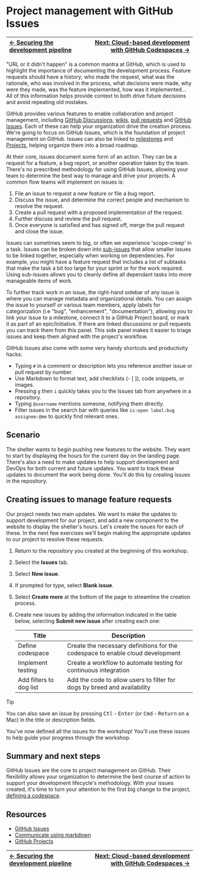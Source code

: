 # Project management with GitHub Issues

| [← Securing the development pipeline][walkthrough-previous] | [Next: Cloud-based development with GitHub Codespaces →][walkthrough-next] |
|:-----------------------------------|------------------------------------------:|

"URL or it didn't happen" is a common mantra at GitHub, which is used to highlight the importance of documenting the development process. Feature requests should have a history; who made the request, what was the rationale, who was involved in the process, what decisions were made, why were they made, was the feature implemented, how was it implemented... All of this information helps provide context to both drive future decisions and avoid repeating old mistakes.

GitHub provides various features to enable collaboration and project management, including [GitHub Discussions][discussions], [wikis][wikis], [pull requests][about-prs] and [GitHub Issues][issues]. Each of these can help your organization drive the creation process. We're going to focus on GitHub Issues, which is the foundation of project management on GitHub. Issues can also be linked to [milestones](https://docs.github.com/issues/using-labels-and-milestones-to-track-work/about-milestones) and [Projects](https://docs.github.com/issues/planning-and-tracking-with-projects/learning-about-projects/about-projects), helping organize them into a broad roadmap.

At their core, issues document some form of an action. They can be a request for a feature, a bug report, or another operation taken by the team. There's no prescribed methodology for using GitHub Issues, allowing your team to determine the best way to manage and drive your projects. A common flow teams will implement on issues is:

1. File an issue to request a new feature or file a bug report.
1. Discuss the issue, and determine the correct people and mechanism to resolve the request.
1. Create a pull request with a proposed implementation of the request.
1. Further discuss and review the pull request.
1. Once everyone is satisfied and has signed off, merge the pull request and close the issue.

Issues can sometimes seem to big, or often we experience 'scope-creep' in a task. Issues can be broken down into [sub-issues](https://docs.github.com/issues/tracking-your-work-with-issues/using-issues/adding-sub-issues) that allow smaller issues to be linked together, especially when working on dependencies. For example, you might have a feature request that includes a list of subtasks that make the task a bit too large for your sprint or for the work required. Using sub-issues allows you to cleanly define all dependant tasks into more manageable items of work.

To further track work in an issue, the right-hand sidebar of any issue is where you can manage metadata and organizational details. You can assign the issue to yourself or various team members, apply labels for categorization (i.e "bug", "enhancement", "documentation"), allowing you to link your issue to a milestone, connect it to a GitHub Project board, or mark it as part of an epic/initiative. If there are linked discussions or pull requests you can track them from this panel. This side panel makes it easier to triage issues and keep them aligned with the project's workflow.

GitHub Issues also come with some very handy shortcuts and productivity hacks:

- Typing `#` in a comment or description lets you reference another issue or pull request by number.
- Use Markdown to format text, add checklists (- [ ]), code snippets, or images.
- Pressing `g` then `i` quickly takes you to the Issues tab from anywhere in a repository.
- Typing `@username` mentions someone, notifying them directly.
- Filter issues in the search bar with queries like `is:open label:bug assignee:@me` to quickly find relevant ones.

## Scenario

The shelter wants to begin pushing new features to the website. They want to start by displaying the hours for the current day on the landing page. There's also a need to make updates to help support development and DevOps for both current and future updates. You want to track these updates to document the work being done. You'll do this by creating issues in the repository.

## Creating issues to manage feature requests

Our project needs two main updates. We want to make the updates to support development for our project, and add a new component to the website to display the shelter's hours. Let's create the issues for each of these. In the next few exercises we'll begin making the appropriate updates to our project to resolve these requests.

1. Return to the repository you created at the beginning of this workshop.
1. Select the **Issues** tab.
1. Select **New issue**.
2. If prompted for type, select **Blank issue**.
3. Select **Create more** at the bottom of the page to streamline the creation process.
4. Create new issues by adding the information indicated in the table below, selecting **Submit new issue** after creating each one:

    | Title                   | Description                                                                    |
    | ----------------------- | ------------------------------------------------------------------------------ |
    | Define codespace        | Create the necessary definitions for the codespace to enable cloud development |
    | Implement testing       | Create a workflow to automate testing for continuous integration               |
    | Add filters to dog list | Add the code to allow users to filter for dogs by breed and availability       |

> [!TIP]
> You can also save an issue by pressing <kbd>Ctl</kbd> - <kbd>Enter</kbd> (or <kbd>Cmd</kbd> - <kbd>Return</kbd> on a Mac) in the title or description fields.

You've now defined all the issues for the workshop! You'll use these issues to help guide your progress through the workshop.

## Summary and next steps
GitHub Issues are the core to project management on GitHub. Their flexibility allows your organization to determine the best course of action to support your development lifecycle's methodology. With your issues created, it's time to turn your attention to the first big change to the project, [defining a codespace][walkthrough-next].

## Resources
- [GitHub Issues][issues-docs]
- [Communicate using markdown][skills-markdown]
- [GitHub Projects][projects-docs]

| [← Securing the development pipeline][walkthrough-previous] | [Next: Cloud-based development with GitHub Codespaces →][walkthrough-next] |
|:-----------------------------------|------------------------------------------:|

[discussions]: https://github.com/features/discussions
[wikis]: https://docs.github.com/en/communities/documenting-your-project-with-wikis/about-wikis
[about-prs]: https://docs.github.com/en/pull-requests/collaborating-with-pull-requests/proposing-changes-to-your-work-with-pull-requests/about-pull-requests
[issues]: https://github.com/features/issues
[issues-docs]: https://docs.github.com/en/issues/tracking-your-work-with-issues/about-issues
[projects-docs]: https://docs.github.com/en/issues/planning-and-tracking-with-projects/learning-about-projects/quickstart-for-projects
[skills-markdown]: https://github.com/skills/communicate-using-markdown
[walkthrough-next]: 3-codespaces.md
[walkthrough-previous]: 1-code-scanning.md